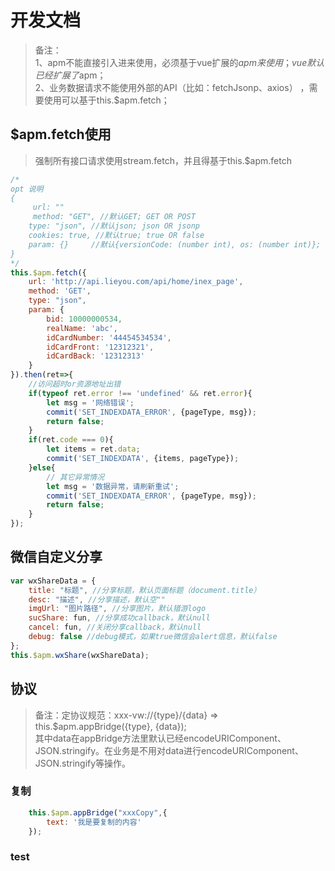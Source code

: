 # 开发文档
> 备注：<br />
> 1、apm不能直接引入进来使用，必须基于vue扩展的$apm来使用；vue默认已经扩展了$apm； <br />
> 2、业务数据请求不能使用外部的API（比如：fetchJsonp、axios） ，需要使用可以基于this.$apm.fetch； <br />


## $apm.fetch使用
> 强制所有接口请求使用stream.fetch，并且得基于this.$apm.fetch

```javascript
/*
opt 说明
{	 
	 url: ""
	 method: "GET", //默认GET; GET OR POST
    type: "json", //默认json; json OR jsonp
    cookies: true, //默认true; true OR false
    param: {}     //默认{versionCode: (number int), os: (number int)}; 不能传versionCode、os
}
*/
this.$apm.fetch({
    url: 'http://api.lieyou.com/api/home/inex_page',
    method: 'GET',
    type: "json",
    param: {
        bid: 10000000534,
        realName: 'abc',
        idCardNumber: '44454534534',
        idCardFront: '12312321',
        idCardBack: '12312313'
    }
}).then(ret=>{
	//访问超时or资源地址出错
	if(typeof ret.error !== 'undefined' && ret.error){
        let msg = '网络错误';
        commit('SET_INDEXDATA_ERROR', {pageType, msg});
        return false;
    }
    if(ret.code === 0){
        let items = ret.data;
        commit('SET_INDEXDATA', {items, pageType});
    }else{
        // 其它异常情况
        let msg = '数据异常，请刷新重试';
        commit('SET_INDEXDATA_ERROR', {pageType, msg});
        return false;
    }
});

```
## 微信自定义分享
>
>
```javascript
var wxShareData = {
    title: "标题", //分享标题，默认页面标题（document.title）
    desc: "描述", //分享描述，默认空""
    imgUrl: "图片路径", //分享图片，默认猎游logo
    sucShare: fun, //分享成功callback，默认null
    cancel: fun, //关闭分享callback，默认null
    debug: false //debug模式，如果true微信会alert信息，默认false
};
this.$apm.wxShare(wxShareData);
```


## 协议
> 备注：定协议规范：xxx-vw://{type}/{data} => this.$apm.appBridge({type}, {data});<br />
> 其中data在appBridge方法里默认已经encodeURIComponent、JSON.stringify。在业务是不用对data进行encodeURIComponent、JSON.stringify等操作。

### 复制
```javascript
	this.$apm.appBridge("xxxCopy",{ 
		text: '我是要复制的内容'
	});
```
### test
